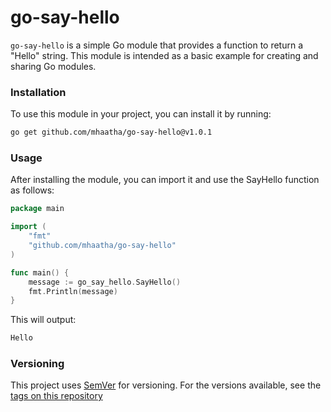 # go-say-hello
`go-say-hello` is a simple Go module that provides a function to return a "Hello" string. This module is intended as a basic example for creating and sharing Go modules.

### Installation
To use this module in your project, you can install it by running:
```bash
go get github.com/mhaatha/go-say-hello@v1.0.1
```

### Usage
After installing the module, you can import it and use the SayHello function as follows:
```go
package main

import (
	"fmt"
	"github.com/mhaatha/go-say-hello"
)

func main() {
	message := go_say_hello.SayHello()
	fmt.Println(message)
}
```
This will output:
```bash
Hello
```

### Versioning
This project uses [SemVer](https://semver.org/) for versioning. For the versions available, see the [tags on this repository](https://github.com/mhaatha/go-say-hello/tags)
